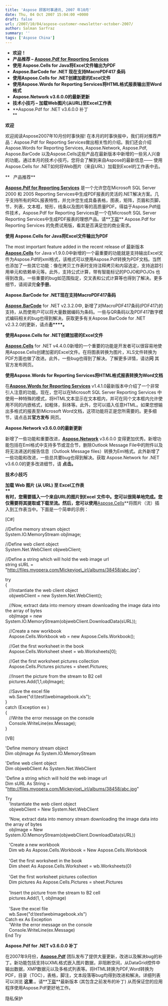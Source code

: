 ```yaml
---
title: 'Aspose 顾客时事通讯, 2007 年10月'
date: Thu, 04 Oct 2007 15:04:00 +0000
draft: false
url: /2007/10/04/aspose-customer-newsletter-october-2007/
author: Salman Sarfraz
summary: ''
tags: ['Aspose China']
---
```


*   **欢迎！**
*   **产品推荐 – [Aspose.Pdf for Reporting Services][1]**
*   **使用 Aspose.Cells for Java将Excel文件输出为PDF**
*   **Aspose.BarCode for .NET 现在支持MacroPDF417 条码**
*   **使用Aspose.Cells for .NET创建加密的Excel文件**
*   **使用Aspose.Words for Reporting Services将HTML格式报表输出至Word格式**
*   **Aspose.Network v3.6.0.0的最新更新**
*   **技术小技巧 – 加载Web图片(从URL)至Excel工作表**
*   **Aspose.Pdf for .NET v3.6.0.0 补丁  
    **

**欢迎**

欢迎阅读Aspose2007年10月份时事快报! 在本月的时事快报中，我们将对推荐产品：Aspose.Pdf for Reporting Services做出相关性的介绍。我们还会介绍Aspose.Words for Reporting Services, Aspose.Network, Aspose.Pdf, Aspose.BarCode 以及Aspose.Cells这些产品在最新版本中新增的一些另人兴奋的功能。通过本月的技术小技巧，您将会了解到来自Aspose的最新信息—— 使用Aspose.Cells for .NET如何将Web图片（来自URL）加载到Excel的工作表中去。

**   产品推荐**

[**Aspose.Pdf for Reporting Services**][2] 是一个允许您在Microsoft SQL Server 2000 和 2005 Reporting Services中生成PDF报表的灵活的.NET解决方案。几乎支持所有的RDL报表特性，并允许您生成具备表格，图表，矩阵，页眉和页脚，节，列表，文本框，矩形，线条以及图片等的高质量PDF。得益于Aspose.Pdf组件技术，Aspose.Pdf for Reporting Services是一个在Microsoft SQL Server Reporting Services中生成PDF报表的理想产品。请**[下载][3]** Aspose.Pdf for Reporting Services 的免费试用版，看其是否满足您的商业需求。  

**使用 Aspose.Cells for Java将Excel文件输出为PDF**

The most important feature added in the recent release of 最新版本[**Aspose.Cells**][4] for Java v1.9.0.0中新增的一个最重要的功能就是支持输出Excel文件为Aspose.Pdf的xml格式，该格式可以使用Aspose.Pdf转换为PDF文档。当然也添加了一些其它功能：像在拷贝工作表时支持注释拷贝和内容选定，支持追踪引用单元和依赖单元等。此外，支持公式计算，带有智能标记的POJO和POJOs 也得到改良。一些重要的bug如范围指定，交叉表和公式计算等也得到了解决。更多细节，请阅读完**全手册**。  

**Aspose.BarCode for .NET现在支持MacroPDF417条码**

[**Aspose.BarCode**][5] for .NET v2.3.2.0中, 新增了对MacroPDF417条码(PDF417)的支持，从而使用户可以将大量数据编码为条码。一些与QR条码以及PDF417数字模式编码相关的bug也得到解决。获取更多有关Aspose.BarCode for .NET v2.3.2.0的更新，请点**击****。**  

**使用Aspose.Cells for .NET创建加密的Excel文件**

[**Aspose.Cells**][6] for .NET v4.4.0.0新增的一个重要的功能是开发者可以很容易地使用Aspose.Cells创建加密的Excel文件。在将图表转换为图片，XLS文件转换为PDF方面也做了改进。此外，一些bug也得到了解决。了解更多详情，请访**问** 其官方发布网页。

**使用Aspose.Words for Reporting Services将HTML格式报表转换为Word文档**

在[**Aspose.Words for Reporting Services**][7] v1.4.1.0最新版本中介绍了一个非常引人注意的功能。现在，您可以在Microsoft SQL Server Reporting Services 中使用一种特殊的模式，将HTML文本显示在文本框内，并可在同个文本框内允许使用不同的内嵌格式，如粗体，斜体等。此外，您可以插入任意HTML。如果您想输出多格式的报表至IMicrosoft Word文档，这项功能将正是您所需要的。更多细节，请点击其**官方发布** 网页。  

**Aspose.Network v3.6.0.0的最新更新**

新增了一些功能和重要改进，[**Aspose.Network**][8] v3.6.0.0 变得更加优秀。新增功能包括在Eml格式中支持多节或混合节，删除Outlook Message File中的附件以及将无法递送的报告信息（Outlook Message files）转换为Eml格式。此外新增了一些功能和改进，一些总共要bug也得到解决。获取 Aspose.Network for .NET v3.6.0.0的更多改进细节，请 **点击。**  
  

**技术小技巧**

****加载 Web 图片 (从 URL) 至 Excel工作表**  
**  
有时，您需要插入一个来自URL的图片到Excel 文件中。您可以很简单地完成。您仅需要将其提取或下载至流。然后，您可以使用**[Aspose.Cells][9]**将图片（流）插入到工作表当中。下面是一个简单的示例：  
  
  
\[C#\]  
  
  
//Define memory stream object  
System.IO.MemoryStream objImage;  
  
//Define web client object  
System.Net.WebClient objwebClient;  
  
//Define a string which will hold the web image url  
string sURL = "http://files.myopera.com/Mickeyjoe\_irl/albums/38458/abc.jpg";  
  
try  
{  
   //Instantiate the web client object  
   objwebClient = new System.Net.WebClient();  
  
   //Now, extract data into memory stream downloading the image data into the array of bytes  
   objImage = new System.IO.MemoryStream(objwebClient.DownloadData(sURL));  
  
   //Create a new workbook  
   Aspose.Cells.Workbook wb = new Aspose.Cells.Workbook();  
  
   //Get the first worksheet in the book  
   Aspose.Cells.Worksheet sheet = wb.Worksheets\[0\];  
  
   //Get the first worksheet pictures collection  
   Aspose.Cells.Pictures pictures = sheet.Pictures;  
  
   //Insert the picture from the stream to B2 cell  
   pictures.Add(1,1,objImage);  
  
   //Save the excel file  
   wb.Save("d:\\\\test\\\\webimagebook.xls");  
}  
catch (Exception ex )  
{  
   //Write the error message on the console  
   Console.WriteLine(ex.Message);  
}  
  
  
\[VB\]  
  
  
'Define memory stream object  
Dim objImage As System.IO.MemoryStream  
  
'Define web client object  
Dim objwebClient As System.Net.WebClient  
  
'Define a string which will hold the web image url  
Dim sURL As String = "http://files.myopera.com/Mickeyjoe\_irl/albums/38458/abc.jpg"  
  
Try  
   'Instantiate the web client object  
   objwebClient = New System.Net.WebClient  
  
   'Now, extract data into memory stream downloading the image data into the array of bytes  
   objImage = New System.IO.MemoryStream(objwebClient.DownloadData(sURL))  
  
   'Create a new workbook  
   Dim wb As Aspose.Cells.Workbook = New Aspose.Cells.Workbook  
    
   'Get the first worksheet in the book  
   Dim sheet As Aspose.Cells.Worksheet = wb.Worksheets(0)  
    
   'Get the first worksheet pictures collection  
   Dim pictures As Aspose.Cells.Pictures = sheet.Pictures  
    
   'Insert the picture from the stream to B2 cell  
   pictures.Add(1, 1, objImage)  
    
   'Save the excel file  
   wb.Save("d:\\test\\webimagebook.xls")  
Catch ex As Exception  
   'Write the error message on the console  
   Console.WriteLine(ex.Message)  
End Try

**Aspose.Pdf for .NET v3.6.0.0 补丁**

在2007年9月份，[**Aspose.Pdf**][10] 团队发布了提供大量更新，改进以及解决bug的补丁。新功能包括支持以XML格式嵌入图片数据，非阻断空间，从DataGrid控件中输出数据，XMP数据元以及多格式列表等。将HTML转换为PDF,Word转换为PDF，目录（TOC），表格，脚注，文本段落等bug均得到改进和解决。详细列表可以浏览 **这里**.。请**[下载][11]**最新版本 (其包含之前发布的补丁) 从而保证您的应用程序使用Aspose.Pdf更好地工作。  
  

隐私保护




[1]: http://www.aspose.com/Products/Aspose.Pdf.Reporting.Services/
[2]: http://www.aspose.com/Products/Aspose.Pdf.Reporting.Services/
[3]: http://www.aspose.com/Community/Files/52/aspose.pdf.reporting.services/default.aspx
[4]: http://www.aspose.com/Community/Files/51/aspose.cells/category1195.aspx
[5]: http://www.aspose.com/Community/Files/53/aspose.barcode/default.aspx
[6]: http://www.aspose.com/Community/Files/51/aspose.cells/category1084.aspx
[7]: http://www.aspose.com/Community/Files/52/aspose.words.reporting.services/default.aspx
[8]: http://www.aspose.com/Community/Files/54/aspose.network/default.aspx
[9]: http://www.aspose.com/Products/Aspose.Cells/
[10]: https://products.aspose.com/pdf
[11]: http://www.aspose.com/Community/Files/51/aspose.pdf/default.aspx



